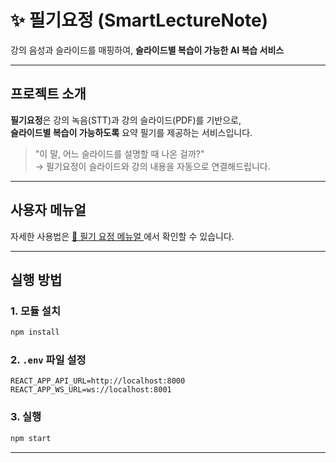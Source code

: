 # ✨ 필기요정 (SmartLectureNote)

강의 음성과 슬라이드를 매핑하여, **슬라이드별 복습이 가능한 AI 복습 서비스**

---

## 프로젝트 소개

**필기요정**은 강의 녹음(STT)과 강의 슬라이드(PDF)를 기반으로,  
**슬라이드별 복습이 가능하도록** 요약 필기를 제공하는 서비스입니다.

> "이 말, 어느 슬라이드를 설명할 때 나온 걸까?"  
> → 필기요정이 슬라이드와 강의 내용을 자동으로 연결해드립니다.

---

## 사용자 메뉴얼

자세한 사용법은 [📘 필기 요정 메뉴얼 ](https://github.com/user-attachments/files/20836246/Team1_Manual.pdf)에서 확인할 수 있습니다.

---

## 실행 방법

### 1. 모듈 설치

```bash
npm install
```

### 2. `.env` 파일 설정

```env
REACT_APP_API_URL=http://localhost:8000
REACT_APP_WS_URL=ws://localhost:8001
```

### 3. 실행

```bash
npm start
```

---
